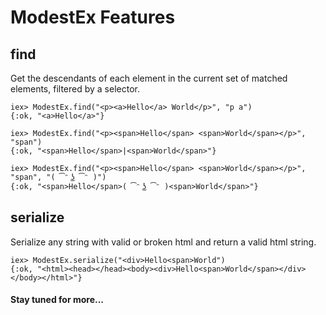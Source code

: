 
# ModestEx Features

## find
Get the descendants of each element in the current set of matched elements, filtered by a selector.

	iex> ModestEx.find("<p><a>Hello</a> World</p>", "p a")
	{:ok, "<a>Hello</a>"}

	iex> ModestEx.find("<p><span>Hello</span> <span>World</span></p>", "span")
	{:ok, "<span>Hello</span>|<span>World</span>"}

	iex> ModestEx.find("<p><span>Hello</span> <span>World</span></p>", "span", "( ͡ᵔ ͜ʖ ͡ᵔ )")
	{:ok, "<span>Hello</span>( ͡ᵔ ͜ʖ ͡ᵔ )<span>World</span>"}



## serialize
Serialize any string with valid or broken html and return a valid html string.

	iex> ModestEx.serialize("<div>Hello<span>World")
	{:ok, "<html><head></head><body><div>Hello<span>World</span></div></body></html>"}



#### **Stay tuned for more...**

<!-- 
## remove
Remove the set of matched elements from the DOM.

	{:ok, html, removed} = ModestEx.remove(html, selector)

## appendTo
Insert every element in the set of matched elements to the end of the target.

	{:ok, html, appended} = ModestEx.appendTo(html, selector, new_html)

## replaceWith
Replace each element in the set of matched elements with the provided new content and return the set of elements that was removed.

	{:ok, html, replaced} = ModestEx.replaceWith(html, selector, new_html)

## prepend
Insert content, specified by the parameter, to the beginning of each element in the set of matched elements.

	{:ok, html, prepended} = ModestEx.prepend(html, selector, new_html)

## prependTo
Insert every element in the set of matched elements to the beginning of the target.
	
	{:ok, html, prepended} = ModestEx.prependTo(html, selector, new_html)

## slice
Reduce the set of matched elements to a subset specified by a range of indices.

	{:ok, slices} = ModestEx.slice(html, start_selector, end_selector)

.slice( start [, end ] )
https://api.jquery.com/slice/ -->